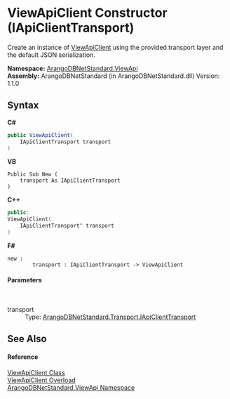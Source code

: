 # ViewApiClient Constructor (IApiClientTransport)
 

Create an instance of <a href="e1546b8a-e37d-ba73-c040-b7ef70ceb6b1">ViewApiClient</a> using the provided transport layer and the default JSON serialization.

**Namespace:**&nbsp;<a href="12cf6547-181e-bb5f-2514-6b9d674ede96">ArangoDBNetStandard.ViewApi</a><br />**Assembly:**&nbsp;ArangoDBNetStandard (in ArangoDBNetStandard.dll) Version: 1.1.0

## Syntax

**C#**<br />
``` C#
public ViewApiClient(
	IApiClientTransport transport
)
```

**VB**<br />
``` VB
Public Sub New ( 
	transport As IApiClientTransport
)
```

**C++**<br />
``` C++
public:
ViewApiClient(
	IApiClientTransport^ transport
)
```

**F#**<br />
``` F#
new : 
        transport : IApiClientTransport -> ViewApiClient
```


#### Parameters
&nbsp;<dl><dt>transport</dt><dd>Type: <a href="195ac3ac-9de2-b86f-d7e0-b5076c107a46">ArangoDBNetStandard.Transport.IApiClientTransport</a><br /></dd></dl>

## See Also


#### Reference
<a href="e1546b8a-e37d-ba73-c040-b7ef70ceb6b1">ViewApiClient Class</a><br /><a href="a7f5218e-c6d8-d4a7-a4b2-314941e7a6b0">ViewApiClient Overload</a><br /><a href="12cf6547-181e-bb5f-2514-6b9d674ede96">ArangoDBNetStandard.ViewApi Namespace</a><br />
